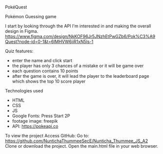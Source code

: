 PokéQuest

Pokémon Guessing game

  I start by looking through the API I'm interested in and making the overall design in Figma.
  https://www.figma.com/design/NkKOF96Jr5JNzhEtPwGZb6/Pok%C3%A9Quest?node-id=0-1&t=6IMHVW6iiR1xN5Is-1

Quiz features:
 - enter the name and click start
 - the player has only 3 chances of a mistake or it will be game over 
 - each question contains 10 points 
 - after the game is over, it will lead the player to the leaderboard page which shows the top 10 score player

Technologies used
- HTML
- CSS
- JS
- Google Fonts: Press Start 2P 
- footage image: freepik 
- API: https://pokeapi.co

To view the project
  Access GitHub: Go to: https://github.com/NuntichaThummeeSecE/Nunticha_Thummee_JS_A2 
  Clone or download the project. 
  Open the main.html file in your web browser.
